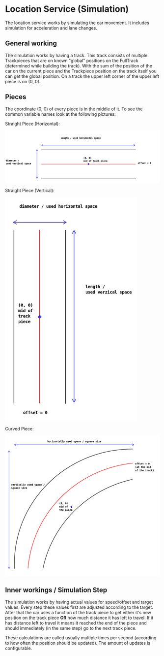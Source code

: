 # Location Service (Simulation)
The location service works by simulating the car movement. It includes simulation for acceleration and lane changes.

## General working
The simulation works by having a track. This track consists of multiple Trackpieces that are on known "global" positions
on the FullTrack (determined while building the track). With the sum of the position of the car on the current piece and
the Trackpiece position on the track itself you can get the global position. On a track the upper left corner of the
upper left piece is on (0, 0).

## Pieces
The coordinate (0, 0) of every piece is in the middle of it. To see the common variable names look at the following
pictures:

Straight Piece (Horizontal):

![Straight Piece Horizontal](img/straight_piece_horizontal.png)


Straight Piece (Vertical):

![Straight Piece Vertical](img/straight_piece_vertical.png)


Curved Piece:

![Curved Piece](img/curve_piece.png)

## Inner workings / Simulation Step
The simulation works by having actual values for speed/offset and target values. Every step these values first are
adjusted according to the target. After that the car uses a function of the track piece to get either it's new position
on the track piece **OR** how much distance it has left to travel. If it has distance left to travel it means it reached
the end of the piece and should immediately (in the same step) go to the next track piece.

These calculations are called usually multiple times per second (according to how often the position should be updated).
The amount of updates is configurable.

